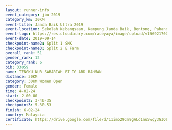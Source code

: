 ```yaml
---
layout: runner-info 
event_category: jbu-2019 
category_km: 30KM 
event-title: Janda Baik Ultra 2019  
event-location: Sekolah Kebangsaan, Kampung Janda Baik, Bentong, Pahang, Malaysia 
event-logo: https://res.cloudinary.com/raceyaya/image/upload/v1569217009/logo/janda-baik_vch1pc.jpg 
event-date: 2019-09-14 
checkpoint-name2: Split 1 SMK 
checkpoint-name3: Split 2 E Farm 
overall_rank: 51
gender_rank: 12
category_rank: 6
bib: 33059
name: TENGKU NUR SABARIAH BT TG ABD RAHMAN
distance: 30KM
category: 30KM Women Open
gender: Female
time: 4-02-24
start: 2-00-00
checkpoint2: 3-46-35
checkpoint3: 5-30-53
finish: 6-02-24
country: Malaysia
certificate: https://drive.google.com/file/d/11imo29Cm9gALd1nu5wqy3GIQLmOUlqQY/view?usp=sharing
---
```

